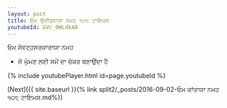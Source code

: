 ```yaml
---
layout: post
title: ਓਮ ਉਦੀਰਨਾਯਾ ਨਮਹ ੧੦੮ ਟਾਇਮਸ
youtubeId: GVc_0WLdkA8
---
```

 
 
 ਓਮ ਸੰਵਟ੍ਹਸਰਕਾਰਾਯਾ ਨਮਹ  
 
 -  ਜੋ ਘੁੰਮਣ ਲਈ ਸਮੇਂ ਦਾ ਚੱਕਰ ਬਣਾਉਂਦਾ ਹੈ 
 
  
 
  
 
 
 
 
 
 


{% include youtubePlayer.html id=page.youtubeId %}
 
[Next]({{ site.baseurl }}{% link  split2/_posts/2016-09-02-ਓਮ ਕਾਂਤਾਯਾ ਨਮਹ ੧੦੮ ਟਾਇਮਸ.md%})
 
